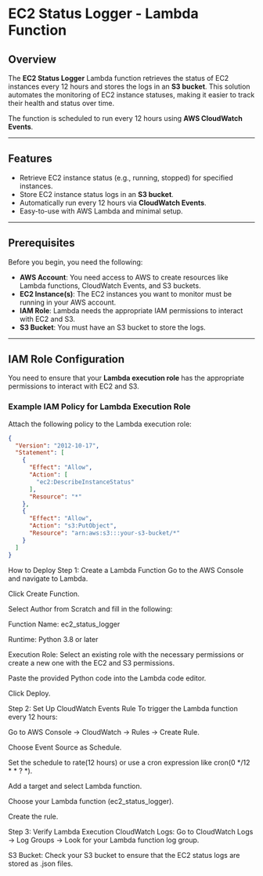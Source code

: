 # EC2 Status Logger - Lambda Function

## Overview

The **EC2 Status Logger** Lambda function retrieves the status of EC2 instances every 12 hours and stores the logs in an **S3 bucket**. This solution automates the monitoring of EC2 instance statuses, making it easier to track their health and status over time.

The function is scheduled to run every 12 hours using **AWS CloudWatch Events**.

---

## Features

- Retrieve EC2 instance status (e.g., running, stopped) for specified instances.
- Store EC2 instance status logs in an **S3 bucket**.
- Automatically run every 12 hours via **CloudWatch Events**.
- Easy-to-use with AWS Lambda and minimal setup.

---

## Prerequisites

Before you begin, you need the following:

- **AWS Account**: You need access to AWS to create resources like Lambda functions, CloudWatch Events, and S3 buckets.
- **EC2 Instance(s)**: The EC2 instances you want to monitor must be running in your AWS account.
- **IAM Role**: Lambda needs the appropriate IAM permissions to interact with EC2 and S3.
- **S3 Bucket**: You must have an S3 bucket to store the logs.

---

## IAM Role Configuration

You need to ensure that your **Lambda execution role** has the appropriate permissions to interact with EC2 and S3. 

### Example IAM Policy for Lambda Execution Role

Attach the following policy to the Lambda execution role:

```json
{
  "Version": "2012-10-17",
  "Statement": [
    {
      "Effect": "Allow",
      "Action": [
        "ec2:DescribeInstanceStatus"
      ],
      "Resource": "*"
    },
    {
      "Effect": "Allow",
      "Action": "s3:PutObject",
      "Resource": "arn:aws:s3:::your-s3-bucket/*"
    }
  ]
}

``` 
How to Deploy
Step 1: Create a Lambda Function
Go to the AWS Console and navigate to Lambda.

Click Create Function.

Select Author from Scratch and fill in the following:

Function Name: ec2_status_logger

Runtime: Python 3.8 or later

Execution Role: Select an existing role with the necessary permissions or create a new one with the EC2 and S3 permissions.

Paste the provided Python code into the Lambda code editor.

Click Deploy.

Step 2: Set Up CloudWatch Events Rule
To trigger the Lambda function every 12 hours:

Go to AWS Console → CloudWatch → Rules → Create Rule.

Choose Event Source as Schedule.

Set the schedule to rate(12 hours) or use a cron expression like cron(0 */12 * * ? *).

Add a target and select Lambda function.

Choose your Lambda function (ec2_status_logger).

Create the rule.

Step 3: Verify Lambda Execution
CloudWatch Logs: Go to CloudWatch Logs → Log Groups → Look for your Lambda function log group.

S3 Bucket: Check your S3 bucket to ensure that the EC2 status logs are stored as .json files.